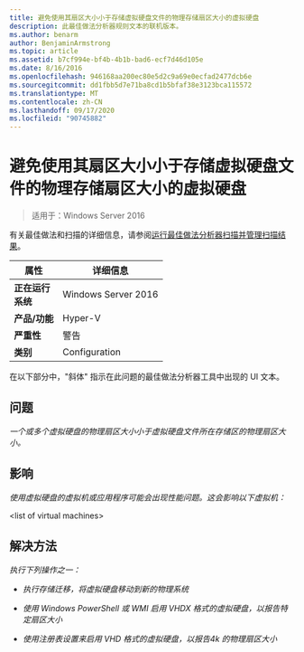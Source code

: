 ```yaml
---
title: 避免使用其扇区大小小于存储虚拟硬盘文件的物理存储扇区大小的虚拟硬盘
description: 此最佳做法分析器规则文本的联机版本。
ms.author: benarm
author: BenjaminArmstrong
ms.topic: article
ms.assetid: b7cf994e-bf4b-4b1b-bad6-ecf7d46d105e
ms.date: 8/16/2016
ms.openlocfilehash: 946168aa200ec80e5d2c9a69e0ecfad2477dcb6e
ms.sourcegitcommit: dd1fbb5d7e71ba8cd1b5bfaf38e3123bca115572
ms.translationtype: MT
ms.contentlocale: zh-CN
ms.lasthandoff: 09/17/2020
ms.locfileid: "90745882"
---
```

# <a name="avoid-using-virtual-hard-disks-with-a-sector-size-less-than-the-sector-size-of-the-physical-storage-that-stores-the-virtual-hard-disk-file"></a>避免使用其扇区大小小于存储虚拟硬盘文件的物理存储扇区大小的虚拟硬盘

>适用于：Windows Server 2016

有关最佳做法和扫描的详细信息，请参阅[运行最佳做法分析器扫描并管理扫描结果](https://go.microsoft.com/fwlink/p/?LinkID=223177)。

|属性|详细信息|
|-|-|
|**正在运行** <br />**系统**|Windows Server 2016|
|**产品/功能**|Hyper-V|
|**严重性**|警告|
|**类别**|Configuration|

在以下部分中，"斜体" 指示在此问题的最佳做法分析器工具中出现的 UI 文本。

## <a name="issue"></a>**问题**
*一个或多个虚拟硬盘的物理扇区大小小于虚拟硬盘文件所在存储区的物理扇区大小。*

## <a name="impact"></a>**影响**
*使用虚拟硬盘的虚拟机或应用程序可能会出现性能问题。这会影响以下虚拟机：*

\<list of virtual machines>

## <a name="resolution"></a>**解决方法**
*执行下列操作之一：*

-   *执行存储迁移，将虚拟硬盘移动到新的物理系统*

-   *使用 Windows PowerShell 或 WMI 启用 VHDX 格式的虚拟硬盘，以报告特定扇区大小*

-   *使用注册表设置来启用 VHD 格式的虚拟硬盘，以报告4k 的物理扇区大小*




